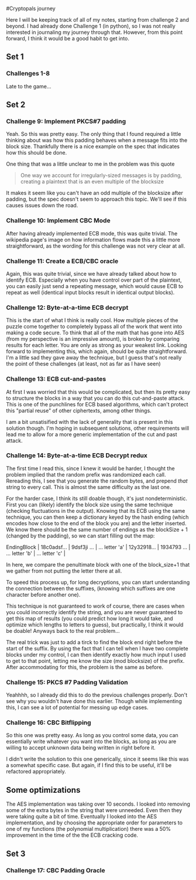 #Cryptopals journey

Here I will be keeping track of all of my notes, starting from challenge 2 and beyond. I had already done Challenge 1 (in python), so I was not really interested in journaling my journey through that. However, from this point forward, I think it would be a good habit to get into.

## Set 1
### Challenges 1-8
Late to the game...


## Set 2
### Challenge 9: Implement PKCS#7 padding
Yeah. So this was pretty easy. The only thing that I found required a little thinking about was how this padding behaves when a message fits into the block size. Thankfully there is a nice example on the spec that indicates how this should be done. 

One thing that was a little unclear to me in the problem was this quote
> One way we account for irregularly-sized messages is by padding, creating a plaintext that is an even multiple of the blocksize

It makes it seem like you can't have an odd multiple of the blocksize after padding, but the spec doesn't seem to approach this topic. We'll see if this causes issues down the road.

### Challenge 10: Implement CBC Mode
After having already implemented ECB mode, this was quite trivial. The wikipedia page's image on how information flows made this a little more straightforward, as the wording for this challenge was not very clear at all.

### Challenge 11: Create a ECB/CBC oracle
Again, this was quite trivial, since we have already talked about how to identify ECB. Especially when you have control over part of the plaintext, you can easily just send a repeating message, which would cause ECB to repeat as well (identical input blocks result in identical output blocks).

### Challenge 12: Byte-at-a-time ECB decrypt
This is the start of what I think is really cool. How multiple pieces of the puzzle come together to completely bypass all of the work that went into making a code secure. To think that all of the math that has gone into AES (from my perspective is an impressive amount), is broken by comparing results for each letter. You are only as strong as your weakest link. Looking forward to implementing this, which again, should be quite straightforward. I'm a little sad they gave away the technique, but I guess that's not really the point of these challenges (at least, not as far as I have seen)

### Challenge 13: ECB cut-and-pastes
At first I was worried that this would be complicated, but then its pretty easy to structure the blocks in a way that you can do this cut-and-paste attack. This is one of the punchlines for ECB based algorithms, which can't protect this "partial reuse" of other ciphertexts, among other things.

I am a bit unsatisified with the lack of generality that is present in this solution though. I'm hoping in subsequent solutions, other requirements will lead me to allow for a more generic implementation of the cut and past attack.

### Challenge 14: Byte-at-a-time ECB Decrypt redux
The first time I read this, since I knew it would be harder, I thought the problem implied that the random prefix was randomized each call. Rereading this, I see that you generate the random bytes, and prepend *that* string to every call. This is almost the same difficulty as the last one.

For the harder case, I think its still doable though, it's just nondeterministic. First you can (likely) identify the block size using the same technique (checking fluctuations in the output). Knowing that its ECB using the same technique, you can then keep a dictionary keyed by the hash ending (which encodes how close to the end of the block you are) and the letter inserted. We know there should be the same number of endings as the blockSize + 1 (changed by the padding), so we can start filling out the map: 

EndingBlock |  18c0adsf... | 9dsf3ji ... | ... 
letter 'a'  |  12y32918... | 1934793 ... | ...
letter 'b'  |  ...
letter 'c'  |

In here, we compare the penultimate block with one of the block_size+1 that we gather from not putting the letter there at all. 

To speed this process up, for long decryptions, you can start understanding the connection between the suffixes, (knowing which suffixes are one character before another one).

This technique is not guaranteed to work of course, there are cases when you could incorrectly identify the string, and you are never guaranteed to get this map of results (you could predict how long it would take, and optimize which lengths to letters to guess), but practically, I think it would be doable! Anyways back to the real problem...

The real trick was just to add a tirck to find the block end right before the start of the suffix. By using the fact that I can tell when I have two complete blocks under my control, I can then identify exactly how much input I used to get to that point, letting me know the size (mod blocksize) of the prefix. After accommodating for this, the problem is the same as before.

### Challenge 15: PKCS #7 Padding Validation
Yeahhhh, so I already did this to do the previous challenges properly. Don't see why you wouldn't have done this earlier. Though while implementing this, I can see a lot of potential for messing up edge cases.

### Challenge 16: CBC Bitflipping
So this one was pretty easy. As long as you control some data, you can essentially write whatever you want into the blocks, as long as you are willing to accept unknown data being written in right before it.

I didn't write the solution to this one generically, since it seems like this was a somewhat specific case. But again, if I find this to be useful, it'll be refactored appropriately.

## Some optimizations
The AES implementation was taking over 10 seconds. I looked into removing some of the extra bytes in the string that were unneeded. Even then they were taking quite a bit of time. Eventually I looked into the AES implementation, and by choosing the appropriate order for parameters to one of my functions (the polynomial multiplication) there was a 50% improvement in the time of the the ECB cracking code.

## Set 3
### Challenge 17: CBC Padding Oracle
